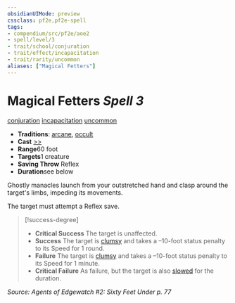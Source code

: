 ```yaml
---
obsidianUIMode: preview
cssclass: pf2e,pf2e-spell
tags:
- compendium/src/pf2e/aoe2
- spell/level/3
- trait/school/conjuration
- trait/effect/incapacitation
- trait/rarity/uncommon
aliases: ["Magical Fetters"]
---
```

# Magical Fetters *Spell 3*   
[conjuration](conjuration.md)  [incapacitation](incapacitation.md)  [uncommon](uncommon.md)  

- **Traditions**: [arcane](arcane.md), [occult](occult.md)
- **Cast** [>>](chapter-9-playing-the-game.md#Actions "Two-Action") 
- **Range**60 foot
- **Targets**1 creature
- **Saving Throw** Reflex
- **Duration**see below

Ghostly manacles launch from your outstretched hand and clasp around the target's limbs, impeding its movements.

The target must attempt a Reflex save.

> [!success-degree] 
> - **Critical Success** The target is unaffected.
> - **Success** The target is [clumsy](conditions.md#Clumsy) and takes a –10-foot status penalty to its Speed for 1 round.
> - **Failure** The target is [clumsy](conditions.md#Clumsy) and takes a –10-foot status penalty to its Speed for 1 minute.
> - **Critical Failure** As failure, but the target is also [slowed](conditions.md#Slowed) for the duration.

*Source: Agents of Edgewatch #2: Sixty Feet Under p. 77*